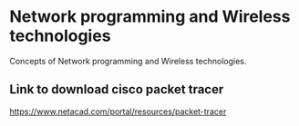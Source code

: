 # Network programming and Wireless technologies
Concepts of Network programming and Wireless technologies.

<h2>Link to download cisco packet tracer</h2>

https://www.netacad.com/portal/resources/packet-tracer
